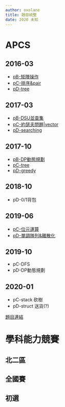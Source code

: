 ```yaml
---
author: oxolane
title: 題目統整
date: 2020 未知
---
```



# APCS

## 2016-03 

- [pB-矩陣操作](https://zerojudge.tw/ShowProblem?problemid=b965)
- [pC-排序&pair](https://zerojudge.tw/ShowProblem?problemid=b966)
- [pD-tree](https://zerojudge.tw/ShowProblem?problemid=b967)

## 2017-03

- [pB-DSU並查集](https://zerojudge.tw/ShowProblem?problemid=c291)
- [pC-約瑟夫問題|vector](https://zerojudge.tw/ShowProblem?problemid=c296)
- [pD-searching](https://zerojudge.tw/ShowProblem?problemid=c575)

## 2017-10

- [pB-DP動態規劃](https://zerojudge.tw/ShowProblem?problemid=c462)
- [pC-tree](https://zerojudge.tw/ShowProblem?problemid=c463)
- [pD-greedy](https://zerojudge.tw/ShowProblem?problemid=c471)

## 2018-10

- pD-0/1背包

## 2019-06

- [pC-位元運算](https://zerojudge.tw/ShowProblem?problemid=e288)
- [pD-單調隊列&離散化](https://zerojudge.tw/ShowProblem?problemid=e289)

## 2019-10

- pC-DFS
- pD-DP動態規劃

## 2020-01

- pC-stack 砍樹
- pD-struct 送貨(?)

[題目連結](https://hackmd.io/@joylintp/APCS20200105)

# 學科能力競賽

## 北二區

## 全國賽

## 初選